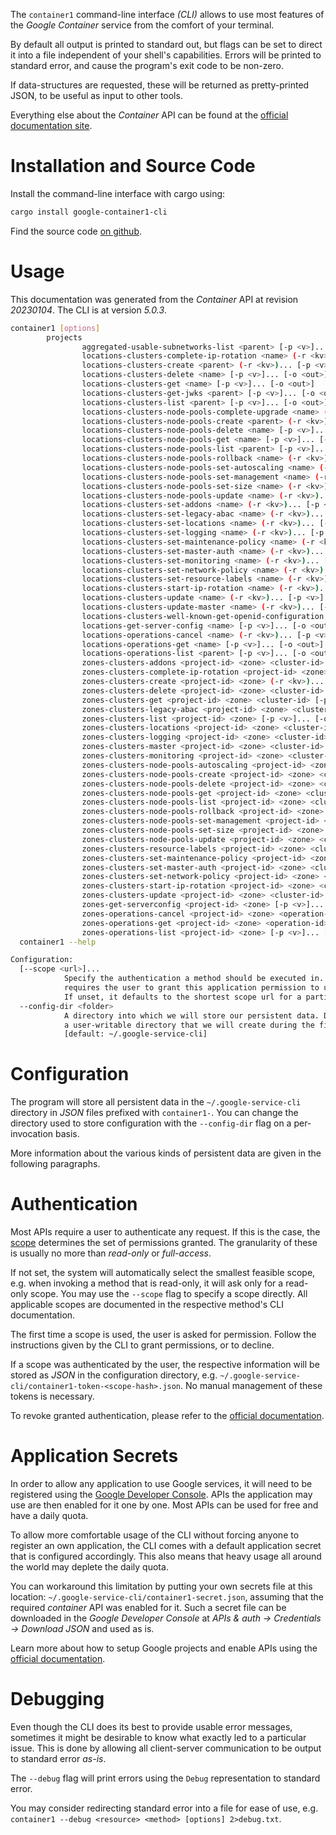 <!---
DO NOT EDIT !
This file was generated automatically from 'src/generator/templates/cli/README.md.mako'
DO NOT EDIT !
-->
The `container1` command-line interface *(CLI)* allows to use most features of the *Google Container* service from the comfort of your terminal.

By default all output is printed to standard out, but flags can be set to direct it into a file independent of your shell's
capabilities. Errors will be printed to standard error, and cause the program's exit code to be non-zero.

If data-structures are requested, these will be returned as pretty-printed JSON, to be useful as input to other tools.

Everything else about the *Container* API can be found at the
[official documentation site](https://cloud.google.com/container-engine/).

# Installation and Source Code

Install the command-line interface with cargo using:

```bash
cargo install google-container1-cli
```

Find the source code [on github](https://github.com/Byron/google-apis-rs/tree/main/gen/container1-cli).

# Usage

This documentation was generated from the *Container* API at revision *20230104*. The CLI is at version *5.0.3*.

```bash
container1 [options]
        projects
                aggregated-usable-subnetworks-list <parent> [-p <v>]... [-o <out>]
                locations-clusters-complete-ip-rotation <name> (-r <kv>)... [-p <v>]... [-o <out>]
                locations-clusters-create <parent> (-r <kv>)... [-p <v>]... [-o <out>]
                locations-clusters-delete <name> [-p <v>]... [-o <out>]
                locations-clusters-get <name> [-p <v>]... [-o <out>]
                locations-clusters-get-jwks <parent> [-p <v>]... [-o <out>]
                locations-clusters-list <parent> [-p <v>]... [-o <out>]
                locations-clusters-node-pools-complete-upgrade <name> (-r <kv>)... [-p <v>]... [-o <out>]
                locations-clusters-node-pools-create <parent> (-r <kv>)... [-p <v>]... [-o <out>]
                locations-clusters-node-pools-delete <name> [-p <v>]... [-o <out>]
                locations-clusters-node-pools-get <name> [-p <v>]... [-o <out>]
                locations-clusters-node-pools-list <parent> [-p <v>]... [-o <out>]
                locations-clusters-node-pools-rollback <name> (-r <kv>)... [-p <v>]... [-o <out>]
                locations-clusters-node-pools-set-autoscaling <name> (-r <kv>)... [-p <v>]... [-o <out>]
                locations-clusters-node-pools-set-management <name> (-r <kv>)... [-p <v>]... [-o <out>]
                locations-clusters-node-pools-set-size <name> (-r <kv>)... [-p <v>]... [-o <out>]
                locations-clusters-node-pools-update <name> (-r <kv>)... [-p <v>]... [-o <out>]
                locations-clusters-set-addons <name> (-r <kv>)... [-p <v>]... [-o <out>]
                locations-clusters-set-legacy-abac <name> (-r <kv>)... [-p <v>]... [-o <out>]
                locations-clusters-set-locations <name> (-r <kv>)... [-p <v>]... [-o <out>]
                locations-clusters-set-logging <name> (-r <kv>)... [-p <v>]... [-o <out>]
                locations-clusters-set-maintenance-policy <name> (-r <kv>)... [-p <v>]... [-o <out>]
                locations-clusters-set-master-auth <name> (-r <kv>)... [-p <v>]... [-o <out>]
                locations-clusters-set-monitoring <name> (-r <kv>)... [-p <v>]... [-o <out>]
                locations-clusters-set-network-policy <name> (-r <kv>)... [-p <v>]... [-o <out>]
                locations-clusters-set-resource-labels <name> (-r <kv>)... [-p <v>]... [-o <out>]
                locations-clusters-start-ip-rotation <name> (-r <kv>)... [-p <v>]... [-o <out>]
                locations-clusters-update <name> (-r <kv>)... [-p <v>]... [-o <out>]
                locations-clusters-update-master <name> (-r <kv>)... [-p <v>]... [-o <out>]
                locations-clusters-well-known-get-openid-configuration <parent> [-p <v>]... [-o <out>]
                locations-get-server-config <name> [-p <v>]... [-o <out>]
                locations-operations-cancel <name> (-r <kv>)... [-p <v>]... [-o <out>]
                locations-operations-get <name> [-p <v>]... [-o <out>]
                locations-operations-list <parent> [-p <v>]... [-o <out>]
                zones-clusters-addons <project-id> <zone> <cluster-id> (-r <kv>)... [-p <v>]... [-o <out>]
                zones-clusters-complete-ip-rotation <project-id> <zone> <cluster-id> (-r <kv>)... [-p <v>]... [-o <out>]
                zones-clusters-create <project-id> <zone> (-r <kv>)... [-p <v>]... [-o <out>]
                zones-clusters-delete <project-id> <zone> <cluster-id> [-p <v>]... [-o <out>]
                zones-clusters-get <project-id> <zone> <cluster-id> [-p <v>]... [-o <out>]
                zones-clusters-legacy-abac <project-id> <zone> <cluster-id> (-r <kv>)... [-p <v>]... [-o <out>]
                zones-clusters-list <project-id> <zone> [-p <v>]... [-o <out>]
                zones-clusters-locations <project-id> <zone> <cluster-id> (-r <kv>)... [-p <v>]... [-o <out>]
                zones-clusters-logging <project-id> <zone> <cluster-id> (-r <kv>)... [-p <v>]... [-o <out>]
                zones-clusters-master <project-id> <zone> <cluster-id> (-r <kv>)... [-p <v>]... [-o <out>]
                zones-clusters-monitoring <project-id> <zone> <cluster-id> (-r <kv>)... [-p <v>]... [-o <out>]
                zones-clusters-node-pools-autoscaling <project-id> <zone> <cluster-id> <node-pool-id> (-r <kv>)... [-p <v>]... [-o <out>]
                zones-clusters-node-pools-create <project-id> <zone> <cluster-id> (-r <kv>)... [-p <v>]... [-o <out>]
                zones-clusters-node-pools-delete <project-id> <zone> <cluster-id> <node-pool-id> [-p <v>]... [-o <out>]
                zones-clusters-node-pools-get <project-id> <zone> <cluster-id> <node-pool-id> [-p <v>]... [-o <out>]
                zones-clusters-node-pools-list <project-id> <zone> <cluster-id> [-p <v>]... [-o <out>]
                zones-clusters-node-pools-rollback <project-id> <zone> <cluster-id> <node-pool-id> (-r <kv>)... [-p <v>]... [-o <out>]
                zones-clusters-node-pools-set-management <project-id> <zone> <cluster-id> <node-pool-id> (-r <kv>)... [-p <v>]... [-o <out>]
                zones-clusters-node-pools-set-size <project-id> <zone> <cluster-id> <node-pool-id> (-r <kv>)... [-p <v>]... [-o <out>]
                zones-clusters-node-pools-update <project-id> <zone> <cluster-id> <node-pool-id> (-r <kv>)... [-p <v>]... [-o <out>]
                zones-clusters-resource-labels <project-id> <zone> <cluster-id> (-r <kv>)... [-p <v>]... [-o <out>]
                zones-clusters-set-maintenance-policy <project-id> <zone> <cluster-id> (-r <kv>)... [-p <v>]... [-o <out>]
                zones-clusters-set-master-auth <project-id> <zone> <cluster-id> (-r <kv>)... [-p <v>]... [-o <out>]
                zones-clusters-set-network-policy <project-id> <zone> <cluster-id> (-r <kv>)... [-p <v>]... [-o <out>]
                zones-clusters-start-ip-rotation <project-id> <zone> <cluster-id> (-r <kv>)... [-p <v>]... [-o <out>]
                zones-clusters-update <project-id> <zone> <cluster-id> (-r <kv>)... [-p <v>]... [-o <out>]
                zones-get-serverconfig <project-id> <zone> [-p <v>]... [-o <out>]
                zones-operations-cancel <project-id> <zone> <operation-id> (-r <kv>)... [-p <v>]... [-o <out>]
                zones-operations-get <project-id> <zone> <operation-id> [-p <v>]... [-o <out>]
                zones-operations-list <project-id> <zone> [-p <v>]... [-o <out>]
  container1 --help

Configuration:
  [--scope <url>]...
            Specify the authentication a method should be executed in. Each scope
            requires the user to grant this application permission to use it.
            If unset, it defaults to the shortest scope url for a particular method.
  --config-dir <folder>
            A directory into which we will store our persistent data. Defaults to
            a user-writable directory that we will create during the first invocation.
            [default: ~/.google-service-cli]

```

# Configuration

The program will store all persistent data in the `~/.google-service-cli` directory in *JSON* files prefixed with `container1-`.  You can change the directory used to store configuration with the `--config-dir` flag on a per-invocation basis.

More information about the various kinds of persistent data are given in the following paragraphs.

# Authentication

Most APIs require a user to authenticate any request. If this is the case, the [scope][scopes] determines the 
set of permissions granted. The granularity of these is usually no more than *read-only* or *full-access*.

If not set, the system will automatically select the smallest feasible scope, e.g. when invoking a
method that is read-only, it will ask only for a read-only scope. 
You may use the `--scope` flag to specify a scope directly. 
All applicable scopes are documented in the respective method's CLI documentation.

The first time a scope is used, the user is asked for permission. Follow the instructions given 
by the CLI to grant permissions, or to decline.

If a scope was authenticated by the user, the respective information will be stored as *JSON* in the configuration
directory, e.g. `~/.google-service-cli/container1-token-<scope-hash>.json`. No manual management of these tokens
is necessary.

To revoke granted authentication, please refer to the [official documentation][revoke-access].

# Application Secrets

In order to allow any application to use Google services, it will need to be registered using the 
[Google Developer Console][google-dev-console]. APIs the application may use are then enabled for it
one by one. Most APIs can be used for free and have a daily quota.

To allow more comfortable usage of the CLI without forcing anyone to register an own application, the CLI
comes with a default application secret that is configured accordingly. This also means that heavy usage
all around the world may deplete the daily quota.

You can workaround this limitation by putting your own secrets file at this location: 
`~/.google-service-cli/container1-secret.json`, assuming that the required *container* API 
was enabled for it. Such a secret file can be downloaded in the *Google Developer Console* at 
*APIs & auth -> Credentials -> Download JSON* and used as is.

Learn more about how to setup Google projects and enable APIs using the [official documentation][google-project-new].


# Debugging

Even though the CLI does its best to provide usable error messages, sometimes it might be desirable to know
what exactly led to a particular issue. This is done by allowing all client-server communication to be 
output to standard error *as-is*.

The `--debug` flag will print errors using the `Debug` representation to standard error.

You may consider redirecting standard error into a file for ease of use, e.g. `container1 --debug <resource> <method> [options] 2>debug.txt`.


[scopes]: https://developers.google.com/+/api/oauth#scopes
[revoke-access]: http://webapps.stackexchange.com/a/30849
[google-dev-console]: https://console.developers.google.com/
[google-project-new]: https://developers.google.com/console/help/new/
